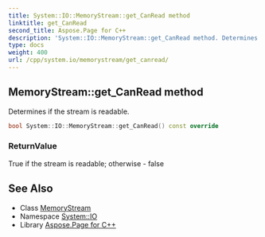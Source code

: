 ```yaml
---
title: System::IO::MemoryStream::get_CanRead method
linktitle: get_CanRead
second_title: Aspose.Page for C++
description: 'System::IO::MemoryStream::get_CanRead method. Determines if the stream is readable in C++.'
type: docs
weight: 400
url: /cpp/system.io/memorystream/get_canread/
---
```

## MemoryStream::get_CanRead method


Determines if the stream is readable.

```cpp
bool System::IO::MemoryStream::get_CanRead() const override
```


### ReturnValue

True if the stream is readable; otherwise - false

## See Also

* Class [MemoryStream](../)
* Namespace [System::IO](../../)
* Library [Aspose.Page for C++](../../../)
